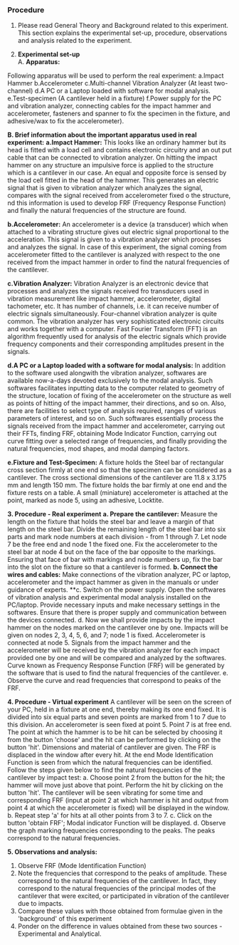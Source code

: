 ### Procedure

1. Please read General Theory and Background related to this experiment.
This section explains the experimental set-up, procedure, observations and analysis related to the experiment.

2. **Experimental set-up**\
A. **Apparatus:**

Following apparatus will be used to perform the real experiment:
a.Impact Hammer
b.Accelerometer
c.Multi-channel Vibration Analyzer (At least two-channel)
d.A PC or a Laptop loaded with software for modal analysis.
e.Test-specimen (A cantilever held in a fixture)
f.Power supply for the PC and vibration analyzer, connecting cables for the impact hammer and accelerometer, fasteners and spanner to fix the specimen in the fixture, and adhesive/wax to fix the accelerometer).

**B. Brief information about the important apparatus used in real experiment:**
**a.Impact Hammer:** This looks like an ordinary hammer but its head is fitted with a load cell and contains electronic circuitry and an out put cable that can be connected to vibration analyzer. On hitting the impact hammer on any structure an impulsive force is applied to the structure which is a cantilever in our case. An equal and opposite force is sensed by the load cell fitted in the head of the hammer. This generates an electric signal that is given to vibration analyzer which analyzes the signal, compares with the signal received from accelerometer fixed o the structure, nd this information is used to develop FRF (Frequency Response Function) and finally the natural frequencies of the structure are found.

**b.Accelerometer:** An accelerometer is a device (a transducer) which when attached to a vibrating structure gives out electric signal proportional to the acceleration. This signal is given to a vibration analyzer which processes and analyzes the signal. In case of this experiment, the signal coming from accelerometer fitted to the cantilever is analyzed with respect to the one received from the impact hammer in order to find the natural frequencies of the cantilever.

**c.Vibration Analyzer:** Vibration Analyzer is an electronic device that processes and analyzes the signals received fro transducers used in vibration measurement like impact hammer, accelerometer, digital tachometer, etc. It has number of channels, i.e. it can receive number of electric signals simultaneously. Four-channel vibration analyzer is quite common. The vibration analyzer has very sophisticated electronic circuits and works together with a computer. Fast Fourier Transform (FFT) is an algorithm frequently used for analysis of the electric signals which provide frequency components and their corresponding amplitudes present in the signals.

**d.A PC or a Laptop loaded with a software for modal analysis:** In addition to the software used alongwith the vibration analyzer, softwares are available now-a-days devoted exclusively to the modal analysis. Such softwares facilitates inputting data to the computer related to geometry of the structure, location of fixing of the accelerometer on the structure as well as points of hitting of the impact hammer, their directions, and so on. Also, there are facilities to select type of analysis required, ranges of various parameters of interest, and so on. Such softwares essentially process the signals received from the impact hammer and accelerometer, carrying out their FFTs, finding FRF, obtaining Mode Indicator Function, carrying out curve fitting over a selected range of frequencies, and finally providing the natural frequencies, mod shapes, and modal damping factors.

**e.Fixture and Test-Specimen:** A fixture holds the Steel bar of rectangular cross section firmly at one end so that the specimen can be considered as a cantilever. The cross sectional dimensions of the cantilever are 11.8 x 3.175 mm and length 150 mm. The fixture holds the bar firmly at one end and the fixture rests on a table. A small (miniature) accelerometer is attached at the point, marked as node 5, using an adhesive, Locktite.

**3. Procedure - Real experiment**
**a.   Prepare the cantilever:** Measure the length on the fixture that holds the steel bar and leave a margin of that length on the steel bar. Divide the remaining length of the steel bar into six parts and mark node numbers at each division - from 1 through 7. Let node 7 be the free end and node 1 the fixed one. Fix the accelerometer to the steel bar at node 4 but on the face of the bar opposite to the markings. Ensuring that face of bar with markings and node numbers up, fix the bar into the slot on the fixture so that a cantilever is formed.
**b.   Connect the wires and cables:** Make connections of the vibration analyzer, PC or laptop, accelerometer and the impact hammer as given in the manuals or under guidance of experts.
**c.   Switch on the power supply. Open the softwares of vibration analysis and experimental modal analysis installed on the PC/laptop. Provide necessary inputs and make necessary settings in the softwares. Ensure that there is proper supply and communication between the devices connected.
d.   Now we shall provide impacts by the impact hammer on the nodes marked on the cantilever one by one. Impacts will be given on nodes 2, 3, 4, 5, 6, and 7; node 1 is fixed. Accelerometer is connected at node 5. Signals from the impact hammer and the accelerometer will be received by the vibration analyzer for each impact provided one by one and will be compared and analyzed by the softwares. Curve known as Frequency Response Function (FRF) will be generated by the software that is used to find the natural frequencies of the cantilever.
e.   Observe the curve and read frequencies that correspond to peaks of the FRF.

**4. Procedure - Virtual experiment**
A cantilever will be seen on the screen of your PC, held in a fixture at one end, thereby making its one end fixed. It is divided into six equal parts and seven points are marked from 1 to 7 due to this division. An accelerometer is seen fixed at point 5. Point 7 is at free end. The point at which the hammer is to be hit can be selected by choosing it from the button 'choose' and the hit can be performed by clicking on the button 'hit'. Dimensions and material of cantilever are given. The FRF is displaced in the window after every hit. At the end Mode Identification Function is seen from which the natural frequencies can be identified. Follow the steps given below to find the natural frequencies of the cantilever by impact test:
a. Choose point 2 from the button for the hit; the hammer will move just above that point. Perform the hit by clicking on the button 'hit'. The cantilever will be seen vibrating for some time and corresponding FRF (input at point 2 at which hammer is hit and output from point 4 at which the accelerometer is fixed) will be displayed in the window.
b. Repeat step 'a' for hits at all other points from 3 to 7.
c. Click on the button 'obtain FRF'; Modal indicator Function will be displayed.
d. Observe the graph marking frequencies corresponding to the peaks. The peaks correspond to the natural frequencies.

**5. Observations and analysis:**
1. Observe FRF (Mode Identification Function)
2. Note the frequencies that correspond to the peaks of amplitude. These correspond to the natural frequencies of the cantilever. In fact, they correspond to the natural frequencies of the principal modes of the cantilever that were excited, or participated in vibration of the cantilever due to impacts.
3. Compare these values with those obtained from formulae given in the 'background' of this experiment
4. Ponder on the difference in values obtained from these two sources - Experimental and Analytical.
